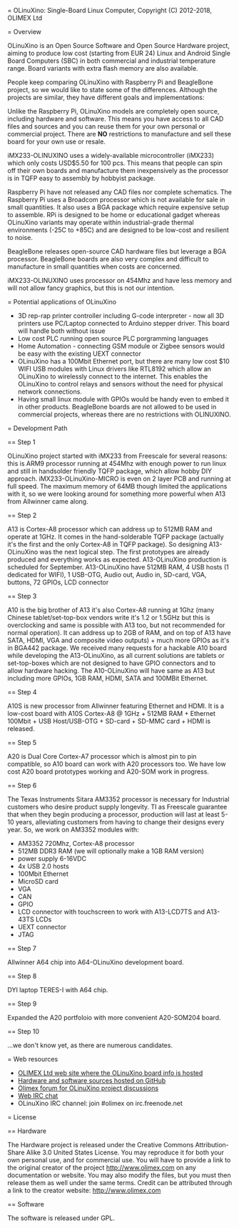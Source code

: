 = OLinuXino: Single-Board Linux Computer, Copyright (C) 2012-2018, OLIMEX Ltd

= Overview

OLinuXino is an Open Source Software and Open Source Hardware project, aiming to produce low cost (starting from EUR 24) Linux and Android Single Board Computers (SBC) in both commercial and industrial temperature range.
Board variants with extra flash memory are also available.

People keep comparing OLinuXino with Raspberry Pi and BeagleBone project, so we would like to state some of the differences.
Although the projects are similar, they have different goals and implementations:

Unlike the Raspberry Pi, OLinuXino models are completely open source, including hardware and software.
This means you have access to all CAD files and sources and you can reuse them for your own personal or commercial project.
There are **NO** restrictions to manufacture and sell these board for your own use or resale.

iMX233-OLINUXINO uses a widely-available microcontroller (iMX233) which only costs USD$5.50 for 100 pcs.
This means that people can spin off their own boards and manufacture them inexpensively as the processor is in TQFP easy to assembly by hobbyist package.

Raspberry Pi have not released any CAD files nor complete schematics.
The Raspberry Pi uses a Broadcom processor which is not available for sale in small quantities.
It also uses a BGA package which require expensive setup to assemble.
RPi is designed to be home or educational gadget whereas OLinuXino variants may operate within industrial-grade thermal environments (-25C to +85C) and are designed to be low-cost and resilient to noise.

BeagleBone releases open-source CAD hardware files but leverage a BGA processor.
BeagleBone boards are also very complex and difficult to manufacture in small quantities when costs are concerned.

iMX233-OLINUXINO uses processor on 454Mhz and have less memory and will not allow fancy graphics, but this is not our intention.

= Potential applications of OLinuXino

- 3D rep-rap printer controller including G-code interpreter - now all 3D printers use PC/Laptop connected to Arduino stepper driver.
This board will handle both without issue
- Low cost PLC running open source PLC porgramming languages
- Home Automation - connecting GSM module or Zigbee sensors would be easy with the existing UEXT connector
- OLinuXino has a 100Mbit Ethernet port, but there are many low cost $10 WIFI USB modules with Linux drivers like RTL8192 which allow an OLinuXino to wirelessly connect to the internet.
This enables the OLinuXino to control relays and sensors without the need for physical network connections.
- Having small linux module with GPIOs would be handy even to embed it in other products.
BeagleBone boards are not allowed to be used in commercial projects, whereas there are no restrictions with OLINUXINO.

= Development Path

== Step 1

OLinuXino project started with iMX233 from Freescale for several reasons: this is ARM9 processor running at 454Mhz with enough power to run linux and still in handsolder friendly TQFP package, which allow hobby DIY approach.
iMX233-OLinuXino-MICRO is even on 2 layer PCB and running at full speed.
The maximum memory of 64MB though limited the applications with it, so we were looking around for something more powerful when A13 from Allwinner came along.

== Step 2

A13 is Cortex-A8 processor which can address up to 512MB RAM and operate at 1GHz.
It comes in the hand-solderable TQFP package (actually it's the first and the only Cortex-A8 in TQFP package).
So designing A13-OLinuXino was the next logical step.
The first prototypes are already produced and everything works as expected. A13-OLinuXino production is scheduled for September.
A13-OLinuXino have 512MB RAM, 4 USB hosts (1 dedicated for WIFI), 1 USB-OTG, Audio out, Audio in, SD-card, VGA, buttons, 72 GPIOs, LCD connector

== Step 3

A10 is the big brother of A13 it's also Cortex-A8 running at 1Ghz (many Chinese tablet/set-top-box vendors write it's 1.2 or 1.5GHz but this is overclocking and same is possible with A13 too, but not recommended for normal operation).
It can address up to 2GB of RAM, and on top of A13 have SATA, HDMI, VGA and composite video outputs) + much more GPIOs as it's in BGA442 package.
We received many requests for a hackable A10 board while developing the A13-OLinuXino, as all current solutions are tablets or set-top-boxes which are not designed to have GPIO connectors and to allow hardware hacking.
The A10-OLinuXino will have same as A13 but including more GPIOs, 1GB RAM, HDMI, SATA and 100MBit Ethernet.

== Step 4

A10S is new processor from Allwinner featuring Ethernet and HDMI.
It is a low-cost board with A10S Cortex-A8 @ 1GHz + 512MB RAM + Ethernet 100Mbit + USB Host/USB-OTG + SD-card + SD-MMC card + HDMI is released.

== Step 5

A20 is Dual Core Cortex-A7 processor which is almost pin to pin compatible, so A10 board can work with A20 processors too.
We have low cost A20 board prototypes working and A20-SOM work in progress.

== Step 6

The Texas Instruments Sitara AM3352 processor is necessary for Industrial customers who desire product supply longevity.
TI as Freescale guarantee that when they begin producing a processor, production will last at least 5-10 years, alleviating customers from having to change their designs every year.
So, we work on AM3352 modules with:

- AM3352 720Mhz, Cortex-A8 processor
- 512MB DDR3 RAM (we will optionally make a 1GB RAM version)
- power supply 6-16VDC
- 4x USB 2.0 hosts
- 100Mbit Ethernet
- MicroSD card
- VGA
- CAN
- GPIO
- LCD connector with touchscreen to work with A13-LCD7TS and A13-43TS LCDs
- UEXT connector
- JTAG

== Step 7

Allwinner A64 chip into A64-OLinuXino development board.

== Step 8

DYI laptop TERES-I with A64 chip.

== Step 9

Expanded the A20 portfoloio with more convenient A20-SOM204 board.

== Step 10

...we don't know yet, as there are numerous candidates.

= Web resources

- [OLIMEX Ltd web site where the OLinuXino board info is hosted](http://www.olimex.com)
- [Hardware and software sources hosted on GitHub](https://github.com/OLIMEX/OLINUXINO)
- [Olimex forum for OLinuXino project discussions](https://www.olimex.com/forum/index.php)
- [Web IRC chat](http://webchat.freenode.net/?channels=olimex)
- OLinuXino IRC channel: join #olimex on irc.freenode.net

= License

== Hardware

The Hardware project is released under the Creative Commons Attribution-Share Alike 3.0 United States License.
You may reproduce it for both your own personal use, and for commercial use. 
You will have to provide a link to the original creator of the project http://www.olimex.com on any documentation or website.
You may also modify the files, but you must then release them as well under the same terms.
Credit can be attributed through a link to the creator website: http://www.olimex.com

== Software

The software is released under GPL.
